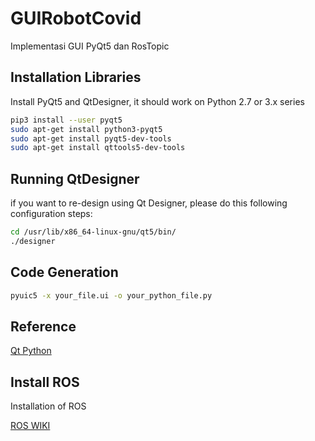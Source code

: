 # GUIRobotCovid
Implementasi GUI PyQt5 dan RosTopic

## Installation Libraries

Install PyQt5 and QtDesigner, it should work on Python 2.7 or 3.x series

```bash
pip3 install --user pyqt5  
sudo apt-get install python3-pyqt5  
sudo apt-get install pyqt5-dev-tools
sudo apt-get install qttools5-dev-tools
```
## Running QtDesigner
if you want to re-design using Qt Designer, please do this following configuration steps:
```bash
cd /usr/lib/x86_64-linux-gnu/qt5/bin/
./designer
```
## Code Generation

```bash
pyuic5 -x your_file.ui -o your_python_file.py
```

## Reference
[Qt Python](https://pythonbasics.org/qt-designer-python/)

## Install ROS
Installation of ROS

[ROS WIKI](http://wiki.ros.org/melodic/Installation/Ubuntu)


